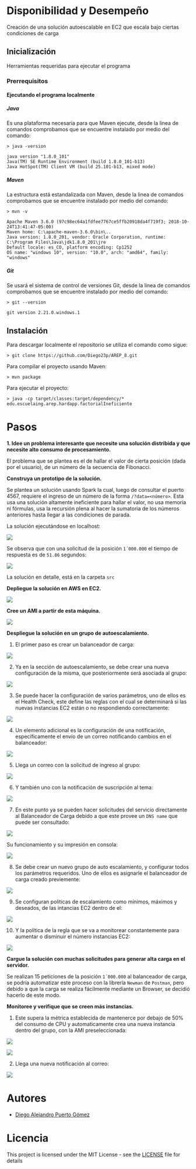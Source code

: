# Disponibilidad y Desempeño

Creación de una solución autoescalable en EC2 que escala bajo ciertas condiciones de carga

## Inicialización

Herramientas requeridas para ejecutar el programa

### Prerrequisitos

#### Ejecutando el programa localmente

##### Java

Es una plataforma necesaria para que Maven ejecute, desde la linea de comandos comprobamos que se encuentre instalado por medio del comando:
```
> java -version

java version "1.8.0_101"
Java(TM) SE Runtime Environment (build 1.8.0_101-b13)
Java HotSpot(TM) Client VM (build 25.101-b13, mixed mode)
```

##### Maven

La estructura está estandalizada con Maven, desde la linea de comandos comprobamos que se encuentre instalado por medio del comando:
```
> mvn -v

Apache Maven 3.6.0 (97c98ec64a1fdfee7767ce5ffb20918da4f719f3; 2018-10-24T13:41:47-05:00)
Maven home: C:\apache-maven-3.6.0\bin\..
Java version: 1.8.0_201, vendor: Oracle Corporation, runtime: C:\Program Files\Java\jdk1.8.0_201\jre
Default locale: es_CO, platform encoding: Cp1252
OS name: "windows 10", version: "10.0", arch: "amd64", family: "windows"
```

##### Git

Se usará el sistema de control de versiones Git, desde la linea de comandos comprobamos que se encuentre instalado por medio del comando:
```
> git --version

git version 2.21.0.windows.1
```

## Instalación

Para descargar localmente el repositorio se utiliza el comando como sigue:
```
> git clone https://github.com/Diego23p/AREP_8.git
```

Para compilar el proyecto usando Maven:
```
> mvn package
```

Para ejecutar el proyecto:
```
> java -cp target/classes:target/dependency/* edu.escuelaing.arep.hardapp.factorialIneficiente
```

# Pasos

**1. Idee un problema interesante que necesite una solución distribida y que necesite alto consumo de procesamiento.**

El problema que se plantea es el de hallar el valor de cierta posición (dada por el usuario), de un número de la secuencia de Fibonacci.

**Construya un prototipo de la solución.**

Se plantea un solución usando Spark la cual, luego de consultar el puerto 4567, requiere el ingreso de un número de la forma ```/?data=<número>```. Esta usa una solución altamente ineficiente para hallar el valor, no usa memoria ni fórmulas, usa la recursión plena al hacer la sumatoria de los números anteriores hasta llegar a las condiciones de parada.

La solución ejecutándose en localhost:

![](/img/1.jpg)

Se observa que con una solicitud de la posición ```1´000.000``` el tiempo de respuesta es de ```51.86``` segundos:

![](/img/2-responseTime.jpg)

La solución en detalle, está en la carpeta ```src```

**Depliegue la solución en AWS en EC2.**

![](/img/3-inAWS.jpg)

**Cree un AMI a partir de esta máquina.**

![](/img/4-AMI.jpg)

**Despliegue la solución en un grupo de autoescalamiento.**
1. El primer paso es crear un balanceador de carga:

![](/img/5-LB.jpg)

2. Ya en la sección de autoescalamiento, se debe crear una nueva configuración de la misma, que posteriormente será asociada al grupo:

![](/img/6-confDeLanzamiento.jpg)

3. Se puede hacer la configuración de varios parámetros, uno de ellos es el Health Check, este define las reglas con el cual se determinará si las nuevas instancias EC2 están o no respondiendo correctamente:

![](/img/7-healthCheck.jpg)

4. Un elemento adicional es la configuración de una notificación, específicamente el envío de un correo notificando cambios en el balanceador:

![](/img/8-createNotify.jpg)

5. Llega un correo con la solicitud de ingreso al grupo:
 
![](/img/10-notificacion2.jpg)

6. Y también uno con la notificación de suscripción al tema: 

![](/img/9-notificacion.jpg)

7. En este punto ya se pueden hacer solicitudes del servicio directamente al Balanceador de Carga debido a que este provee un ```DNS name``` que puede ser consultado:

![](/img/11-peticionALB1.jpg)

Su funcionamiento y su impresión en consola:

![](/img/12-peticionALB2.jpg)

8. Se debe crear un nuevo grupo de auto escalamiento, y configurar todos los parámetros requeridos. Uno de ellos es asignarle el balanceador de carga creado previemente:

![](/img/13-asigLB.jpg)

9. Se configuran politicas de escalamiento como mínimos, máximos y deseados, de las intancias EC2 dentro de el:

![](/img/14-cantidad.jpg)

10. Y la política de la regla que se va a monitorear constantemente para aumentar o disminuir el número instancias EC2:

![](/img/15-politicas.jpg)

**Cargue la solución con muchas solicitudes para generar alta carga en el servidor.**

Se realizan 15 peticiones de la posición ```1´000.000``` al balanceador de carga, se podría automatizar este proceso con la librería ```Newman``` de ```Postman```, pero debido a que la carga se realiza fácilmente mediante un Browser, se decidió hacerlo de este modo.

**Monitoree y verifique que se creen más instancias.**

1. Este supera la métrica establecida de mantenerce por debajo de 50% del consumo de CPU y automaticamente crea una nueva instancia dentro del grupo, con la AMI preseleccionada:

![](/img/16-newEC2.jpg)

![](/img/17-newEC2-2.jpg)

2. Llega una nueva notificación al correo:

![](/img/18-notifyOK.jpg)

# Autores

- [Diego Alejandro Puerto Gómez](https://github.com/Diego23p)

# Licencia

This project is licensed under the MIT License - see the [LICENSE](LICENSE) file for details
